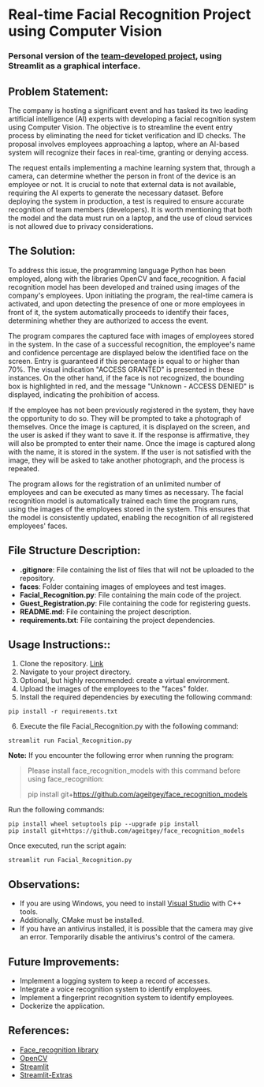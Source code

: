 # Real-time Facial Recognition Project using Computer Vision


### Personal version of the [team-developed project](https://github.com/AI-School-F5-P2/Face_Recognition_5.git), using Streamlit as a graphical interface.
## Problem Statement:

The company is hosting a significant event and has tasked its two leading artificial intelligence (AI) experts with 
developing a facial recognition system using Computer Vision. The objective is to streamline the event entry process 
by eliminating the need for ticket verification and ID checks. The proposal involves employees approaching a laptop, 
where an AI-based system will recognize their faces in real-time, granting or denying access.

The request entails implementing a machine learning system that, through a camera, can determine whether the person 
in front of the device is an employee or not. It is crucial to note that external data is not available, requiring 
the AI experts to generate the necessary dataset. Before deploying the system in production, a test is required to 
ensure accurate recognition of team members (developers). It is worth mentioning that both the model and the data must 
run on a laptop, and the use of cloud services is not allowed due to privacy considerations.

## The Solution:

To address this issue, the programming language Python has been employed, along with the libraries OpenCV and 
face_recognition. A facial recognition model has been developed and trained using images of the company's employees. 
Upon initiating the program, the real-time camera is activated, and upon detecting the presence of one or more 
employees in front of it, the system automatically proceeds to identify their faces, determining whether they are 
authorized to access the event.

The program compares the captured face with images of employees stored in the system. In the case of a successful 
recognition, the employee's name and confidence percentage are displayed below the identified face on the screen. 
Entry is guaranteed if this percentage is equal to or higher than 70%. The visual indication "ACCESS GRANTED" is 
presented in these instances. On the other hand, if the face is not recognized, the bounding box is highlighted in 
red, and the message "Unknown - ACCESS DENIED" is displayed, indicating the prohibition of access.

If the employee has not been previously registered in the system, they have the opportunity to do so. They will be 
prompted to take a photograph of themselves. Once the image is captured, it is displayed on the screen, and the user 
is asked if they want to save it. If the response is affirmative, they will also be prompted to enter their name. 
Once the image is captured along with the name, it is stored in the system. If the user is not satisfied with the 
image, they will be asked to take another photograph, and the process is repeated.

The program allows for the registration of an unlimited number of employees and can be executed as many times as 
necessary. The facial recognition model is automatically trained each time the program runs, using the images of the 
employees stored in the system. This ensures that the model is consistently updated, enabling the recognition of all 
registered employees' faces.

## File Structure Description:
- **.gitignore**: File containing the list of files that will not be uploaded to the repository.
- **faces**: Folder containing images of employees and test images.
- **Facial_Recognition.py**: File containing the main code of the project.
- **Guest_Registration.py**: File containing the code for registering guests.
- **README.md**: File containing the project description.
- **requirements.txt**: File containing the project dependencies.
 
## Usage Instructions::
1. Clone the repository. [Link](https://github.com/sgomezp/Face_Recognition)
2. Navigate to your project directory.
3. Optional, but highly recommended: create a virtual environment.
4. Upload the images of the employees to the "faces" folder.
5. Install the required dependencies by executing the following command:
```
pip install -r requirements.txt
```
6. Execute the file Facial_Recognition.py with the following command:
```
streamlit run Facial_Recognition.py
```

**Note:**
If you encounter the following error when running the program:

> Please install face_recognition_models with this command before using face_recognition:
> 
> pip install git+https://github.com/ageitgey/face_recognition_models

Run the following commands:
```
pip install wheel setuptools pip --upgrade pip install 
pip install git+https://github.com/ageitgey/face_recognition_models
```

Once executed, run the script again:
```
streamlit run Facial_Recognition.py
```

## Observations:
- If you are using Windows, you need to install [Visual Studio](https://visualstudio.microsoft.com/) with C++ tools.
- Additionally, CMake must be installed.
- If you have an antivirus installed, it is possible that the camera may give an error. Temporarily disable the antivirus's control of the camera.


## Future Improvements:
- Implement a logging system to keep a record of accesses.
- Integrate a voice recognition system to identify employees.
- Implement a fingerprint recognition system to identify employees.
- Dockerize the application.

## References:
- [Face_recognition library](https://github.com/ageitgey/face_recognition?tab=readme-ov-file)
- [OpenCV](https://opencv.org/)
- [Streamlit](https://streamlit.io/)
- [Streamlit-Extras](https://arnaudmiribel.github.io/streamlit-extras/)
 

  



